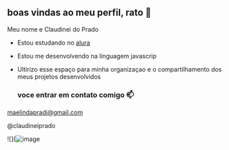 ## boas vindas ao meu perfil, rato 🖤

Meu nome e Claudinei do Prado

- Estou estudando no [alura](https://www.alura.co.br)
- Estou me desenvolvendo na linguagem javascrip
- Ultirizo esse espaço para minha organizaçao e o compartilhamento dos meus projetos desenvolvidos

  ### voce entrar em contato comigo 📫

maelindapradi@gmail.com

@claudineiprado

![](![image](https://github.com/claudineiprado/claudineiprado/assets/170564626/66d55796-2ab8-4d26-bbb6-4884dbe850ca)






  
